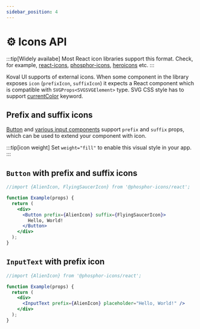 ```yaml
---
sidebar_position: 4
---
```


# ⚙️ Icons API

:::tip[Widely availabe]
Most React icon libraries support this format. Check, for example,
[react-icons](https://www.npmjs.com/package/react-icons),
[phosphor-icons](https://github.com/phosphor-icons/react),
[heroicons](https://heroicons.com/) etc.
:::

Koval UI supports of external icons. When some component in the library exposes `icon` (`prefixIcon`, `suffixIcon`) it expects a React component which is compatible with `SVGProps<SVGSVGElement>` type. SVG CSS style has to support [currentColor](https://developer.mozilla.org/en-US/docs/Web/CSS/color_value#currentcolor_keyword) keyword.

## Prefix and suffix icons

[Button](https://morewings.github.io/koval-ui/?path=/docs/components-button--docs) and [various input components](https://koval.support/inputs/inputs) support `prefix` and `suffix` props, which can be used to extend your component with icon.

:::tip[icon weight]
Set `weight="fill"` to enable this visual style in your app. 
:::

## `Button` with prefix and suffix icons

```jsx live
//import {AlienIcon, FlyingSaucerIcon} from '@phosphor-icons/react';

function Example(props) {
  return (
    <div>
      <Button prefix={AlienIcon} suffix={FlyingSaucerIcon}>
        Hello, World!
      </Button>
    </div>
  );
}
```

## `InputText` with prefix icon

```jsx live
//import {AlienIcon} from '@phosphor-icons/react';

function Example(props) {
  return (
    <div>
      <InputText prefix={AlienIcon} placeholder="Hello, World!" />
    </div>
  );
}
```
